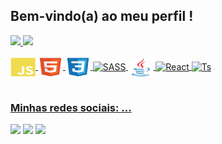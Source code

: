 ## Bem-vindo(a) ao meu perfil !

 <div>
   <a href="https://github.com/reinaldo-matheus">
   <img height="180em" src="https://github-readme-stats.vercel.app/api?username=reinaldo-matheus&show_icons=true&theme=tokyonight&include_all_commits=true&count_private=true"/>
   <img height="180em" src="https://github-readme-stats.vercel.app/api/top-langs/?username=reinaldo-matheus&layout=compact&langs_count=6&theme=tokyonight"/>
</div>
    
<div style="display: inline_block"><br>
  <img align="center" alt="Js" height="30" width="40" src="https://raw.githubusercontent.com/devicons/devicon/master/icons/javascript/javascript-plain.svg">
  <img align="center" alt="HTML" height="30" width="40" src="https://raw.githubusercontent.com/devicons/devicon/master/icons/html5/html5-original.svg">
  <img align="center" alt="CSS" height="30" width="40" src="https://raw.githubusercontent.com/devicons/devicon/master/icons/css3/css3-original.svg">
  <img align="center" alt="SASS" height="30" widht="40" src="https://cdn.jsdelivr.net/gh/devicons/devicon@latest/icons/sass/sass-original.svg">
  <img align="center" alt="Java" height="30" width="40" src="https://raw.githubusercontent.com/devicons/devicon/master/icons/java/java-original.svg">
  <img align="center" alt="React" height="30" width="40" src="https://cdn.jsdelivr.net/gh/devicons/devicon@latest/icons/react/react-original.svg">
  <img align="center" alt="Ts" height="30" width="40" src="https://cdn.jsdelivr.net/gh/devicons/devicon@latest/icons/typescript/typescript-original.svg">
</div>
 
<br>
 
### Minhas redes sociais: ...
 
<div> 
 <a href="https://discord.gg/matheusreinaldo_04465" target="_blank"><img src="https://img.shields.io/badge/Discord-7289DA?style=for-the-badge&logo=discord&logoColor=white" target="_blank"></a> 
  <a href="https://www.linkedin.com/in/matheus-reinaldo
" target="_blank"><img src="https://cdn.jsdelivr.net/gh/devicons/devicon@latest/icons/linkedin/linkedin-original.svg" target="_blank"></a>
  <a href="https://www.instagram.com/in/reinaldomatheus__
" target="_blank"><img src="https://img.shields.io/badge/-Instagram-d43245?style=for-the-badge&logo=instagram&logoColor=white" target="_blank"></a>
</div>
